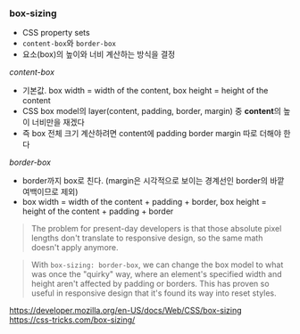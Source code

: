 ### box-sizing 
- CSS property sets
- `content-box`와 `border-box`
- 요소(box)의 높이와 너비 계산하는 방식을 결정

*content-box*
- 기본값. box width = width of the content, box height = height of the content
- CSS box model의 layer(content, padding, border, margin) 중 **content**의 높이 너비만을 재겠다
- 즉 box 전체 크기 계산하려면 content에 padding border margin 따로 더해야 한다

*border-box*
- border까지 box로 친다. (margin은 시각적으로 보이는 경계선인 border의 바깥 여백이므로 제외)
- box width = width of the content + padding + border, box height = height of the content + padding + border

>The problem for present-day developers is that those absolute pixel lengths don't translate to responsive design, so the same math doesn't apply anymore.<br>

>With `box-sizing: border-box`, we can change the box model to what was once the "quirky" way, where an element's specified width and height aren't affected by padding or borders.
This has proven so useful in responsive design that it's found its way into reset styles.


https://developer.mozilla.org/en-US/docs/Web/CSS/box-sizing<br>
https://css-tricks.com/box-sizing/
